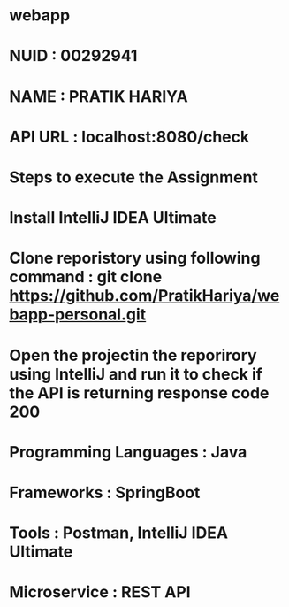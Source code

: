 # webapp

# NUID : 00292941

# NAME : PRATIK HARIYA

# API URL : localhost:8080/check

# Steps to execute the Assignment

# Install IntelliJ IDEA Ultimate 

# Clone reporistory using following command : git clone https://github.com/PratikHariya/webapp-personal.git

# Open the projectin the reporirory using IntelliJ and run it to check if the API is returning response code 200

# Programming Languages : Java

# Frameworks : SpringBoot

# Tools : Postman, IntelliJ IDEA Ultimate

# Microservice : REST API
